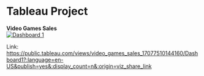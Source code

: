 <h1>Tableau Project</h1>
<T1><B>Video Games Sales</B></T1>
<b1>
<div class='tableauPlaceholder' id='viz1707751030487' style='position: relative'><noscript><a href='#'><img alt='Dashboard 1 ' 
src='https:&#47;&#47;public.tableau.com&#47;static&#47;images&#47;vi&#47;video_games_sales_17077510144160&#47;Dashboard1&#47;1_rss.png' style='border: none' /></a>
</noscript><object class='tableauViz'  style='display:none;'><param name='host_url' value='https%3A%2F%2Fpublic.tableau.com%2F' /> 
  <param name='embed_code_version' value='3' /> <param name='site_root' value='' />
  <param name='name' value='video_games_sales_17077510144160&#47;Dashboard1' /><param name='tabs' value='no' /><param name='toolbar' value='yes' />
  <param name='static_image' value='https:&#47;&#47;public.tableau.com&#47;static&#47;images&#47;vi&#47;video_games_sales_17077510144160&#47;Dashboard1&#47;1.png' /> 
  <param name='animate_transition' value='yes' /><param name='display_static_image' value='yes' /><param name='display_spinner' value='yes' /><param name='display_overlay' value='yes' />
  <param name='display_count' value='yes' /><param name='language' value='en-US' /><param name='filter' value='publish=yes' /></object></div>                
</b1>
<b2>
  
  Link: https://public.tableau.com/views/video_games_sales_17077510144160/Dashboard1?:language=en-US&publish=yes&:display_count=n&:origin=viz_share_link
</b2>
